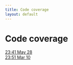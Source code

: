 ```yaml
---
title: Code coverage
layout: default
---
```

# Code coverage

[23:41 May 28](redmine-master-a29c5c8)  
[23:51 Mar 10](chiliproject-master-910ebeb)  
